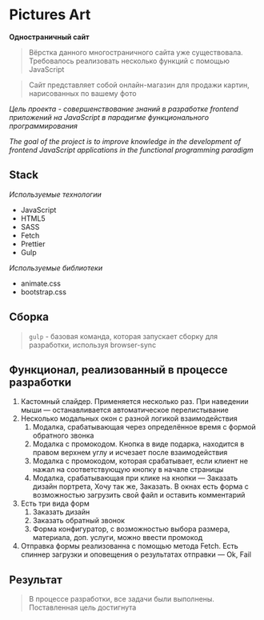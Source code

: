 # Pictures Art

**Одностраничный сайт**

> Вёрстка данного многостраничного сайта уже существовала. Требовалось реализовать несколько функций с помощью JavaScript

> Сайт представляет собой онлайн-магазин для продажи картин, нарисованных по вашему фото

_Цель проекта - совершенствование знаний в разработке frontend приложений на JavaScript в парадигме функционального программирования_

_The goal of the project is to improve knowledge in the development of frontend JavaScript applications in the functional programming paradigm_

## Stack

_Используемые технологии_

- JavaScript
- HTML5
- SASS
- Fetch
- Prettier
- Gulp

_Используемые библиотеки_

- animate.css
- bootstrap.css

## Сборка

> `gulp` - базовая команда, которая запускает сборку для разработки, используя browser-sync

## Функционал, реализованный в процессе разработки

1. Кастомный слайдер. Применяется несколько раз. При наведении мыши — останавливается автоматическое перелистывание
2. Несколько модальных окон с разной логикой взаимодействия
   1. Модалка, срабатывающая через определённое время с формой обратного звонка
   2. Модалка с промокодом. Кнопка в виде подарка, находится в правом верхнем углу и исчезает после взаимодействия
   3. Модалка с промокодом, которая срабатывает, если клиент не нажал на соответствующую кнопку в начале страницы
   4. Модалка, срабатывающая при клике на кнопки — Заказать дизайн портрета, Хочу так же, Заказать. В окнах есть форма с возможностью загрузить свой файл и оставить комментарий
3. Есть три вида форм
   1. Заказать дизайн
   2. Заказать обратный звонок
   3. Форма конфигуратор, с возможностью выбора размера, материала, доп. услуги, можно ввести промокод
4. Отправка формы реализованна с помощью метода Fetch. Есть спиннер загрузки и оповещения о результатах отправки — Ok, Fail

## Результат

> В процессе разработки, все задачи были выполнены. Поставленная цель достигнута

<!-- [сайт](https://#) -->
